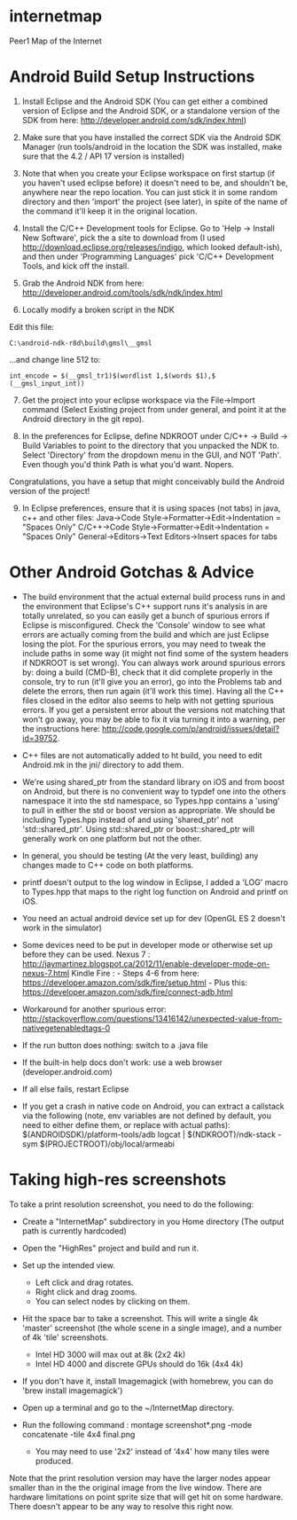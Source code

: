 internetmap
===========

Peer1 Map of the Internet


Android Build Setup Instructions
================================

1. Install Eclipse and the Android SDK (You can get either a combined version of Eclipse and the Android SDK, or a standalone version of the SDK from here: http://developer.android.com/sdk/index.html)

2. Make sure that you have installed the correct SDK via the Android SDK Manager (run tools/android in the location the SDK was installed, make sure that the 4.2 / API 17 version is installed)

3. Note that when you create your Eclipse workspace on first startup (if you haven't used eclipse before) it doesn't need to be, and shouldn't be, anywhere near the repo location. You can just stick it in some random directory and then 'import' the project (see later), in spite of the name of the command it'll keep it in the original location.

4. Install the C/C++ Development tools for Eclipse. Go to 'Help -> Install New Software', pick the a site to download from (I used http://download.eclipse.org/releases/indigo, which looked default-ish), and then under 'Programming Languages' pick 'C/C++ Development Tools, and kick off the install.

5. Grab the Android NDK from here: http://developer.android.com/tools/sdk/ndk/index.html

6. Locally modify a broken script in the NDK

Edit this file:
```
C:\android-ndk-r8d\build\gmsl\__gmsl
```

...and change line 512 to:
```
int_encode = $(__gmsl_tr1)$(wordlist 1,$(words $1),$ (__gmsl_input_int))
```

7. Get the project into your eclipse workspace via the File->Import command (Select Existing project from under general, and point it at the Android directory in the git repo). 

8. In the preferences for Eclipse, define NDKROOT under C/C++ -> Build -> Build Variables to point to the directory that you unpacked the NDK to. Select 'Directory' from the dropdown menu in the GUI, and NOT 'Path'. Even though you'd think Path is what you'd want. Nopers.

Congratulations, you have a setup that might conceivably build the Android version of the project!

9. In Eclipse preferences, ensure that it is using spaces (not tabs) in java, c++ and other files:
    Java->Code Style->Formatter->Edit->Indentation = "Spaces Only"
    C/C++->Code Style->Formatter->Edit->Indentation = "Spaces Only"
    General->Editors->Text Editors->Insert spaces for tabs

Other Android Gotchas & Advice
==============================

- The build environment that the actual external build process runs in and the environment that Eclipse's C++ support runs it's analysis in are totally unrelated, so you can easily get a bunch of spurious errors if Eclipse is misconfigured. Check the 'Console' window to see what errors are actually coming from the build and which are just Eclipse losing the plot. For the spurious errors, you may need to tweak the include paths in some way (it might not find some of the system headers if NDKROOT is set wrong). You can always work around spurious errors by: doing a build (CMD-B), check that it did complete properly in the console, try to run (it'll give you an error), go into the Problems tab and delete the errors, then run again (it'll work this time). Having all the C++ files closed in the editor also seems to help with not getting spurious errors. If you get a persistent error about the versions not matching that won't go away, you may be able to fix it via turning it into a warning, per the instructions here: http://code.google.com/p/android/issues/detail?id=39752.

- C++ files are not automatically added to ht build, you need to edit Android.mk in the jni/ directory to add them.

- We're using shared_ptr from the standard library on iOS and from boost on Android, but there is no convenient way to typdef one into the others namespace it into the std namespace, so Types.hpp contains a 'using' to pull in either the std or boost version as appropriate. We should be including Types.hpp instead of <memory> and using 'shared_ptr' not 'std::shared_ptr'. Using std::shared_ptr or boost::shared_ptr will generally work on one platform but not the other.

- In general, you should be testing (At the very least, building) any changes made to C++ code on both platforms.

- printf doesn't output to the log window in Eclipse, I added a 'LOG' macro to Types.hpp that maps to the right log function on Android and printf on iOS.

- You need an actual android device set up for dev (OpenGL ES 2 doesn't work in the simulator)

- Some devices need to be put in developer mode or otherwise set up before they can be used. 
	Nexus 7 : http://jaymartinez.blogspot.ca/2012/11/enable-developer-mode-on-nexus-7.html
	Kindle Fire :
	  - Steps 4-6 from here: https://developer.amazon.com/sdk/fire/setup.html
	  - Plus this: https://developer.amazon.com/sdk/fire/connect-adb.html
	
- Workaround for another spurious error: http://stackoverflow.com/questions/13416142/unexpected-value-from-nativegetenabledtags-0

- If the run button does nothing: switch to a .java file

- If the built-in help docs don't work: use a web browser (developer.android.com)

- If all else fails, restart Eclipse

- If you get a crash in native code on Android, you can extract a callstack via the following (note, env variables are not defined by default, you need to either define them, or replace with actual paths):
  $(ANDROIDSDK)/platform-tools/adb logcat | $(NDKROOT)/ndk-stack -sym $(PROJECTROOT)/obj/local/armeabi 

Taking high-res screenshots
===========================

To take a print resolution screenshot, you need to do the following:

- Create a "InternetMap" subdirectory in you Home directory (The output path is currently hardcoded)

- Open the "HighRes" project and build and run it.

- Set up the intended view.
  - Left click and drag rotates. 
  - Right click and drag zooms. 
  - You can select nodes by clicking on them.

- Hit the space bar to take a screenshot. This will write a single 4k 'master' screenshot (the whole scene in a single image), and a number of 4k 'tile' screenshots.
	- Intel HD 3000 will max out at 8k (2x2 4k)
	- Intel HD 4000 and discrete GPUs should do 16k (4x4 4k)

- If you don't have it, install Imagemagick (with homebrew, you can do 'brew install imagemagick')

- Open up a terminal and go to the ~/InternetMap directory.

- Run the following command : montage screenshot*.png -mode concatenate -tile 4x4 final.png
  - You may need to use '2x2' instead of '4x4' how many tiles were produced.

Note that the print resolution version may have the larger nodes appear smaller than in the the original image from the live window. There are hardware limitations on point sprite size that will get hit on some hardware. There doesn't appear to be any way to resolve this right now.


